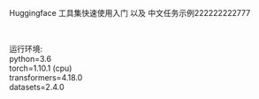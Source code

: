 Huggingface 工具集快速使用入门 以及 中文任务示例222222222777

<br>

运行环境:
<br>
python=3.6
<br>
torch=1.10.1 (cpu)
<br>
transformers=4.18.0
<br>
datasets=2.4.0
